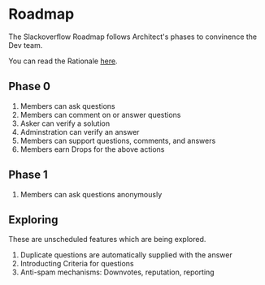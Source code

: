 # Roadmap
The Slackoverflow Roadmap follows Architect's phases to convinence the Dev 
team.

You can read the Rationale [here](#).

## Phase 0
1. Members can ask questions
1. Members can comment on or answer questions
1. Asker can verify a solution
1. Adminstration can verify an answer
1. Members can support questions, comments, and answers
1. Members earn Drops for the above actions

## Phase 1
1. Members can ask questions anonymously

## Exploring 
These are unscheduled features which are being explored.

1. Duplicate questions are automatically supplied with the answer
1. Introducting Criteria for questions
1. Anti-spam mechanisms: Downvotes, reputation, reporting
